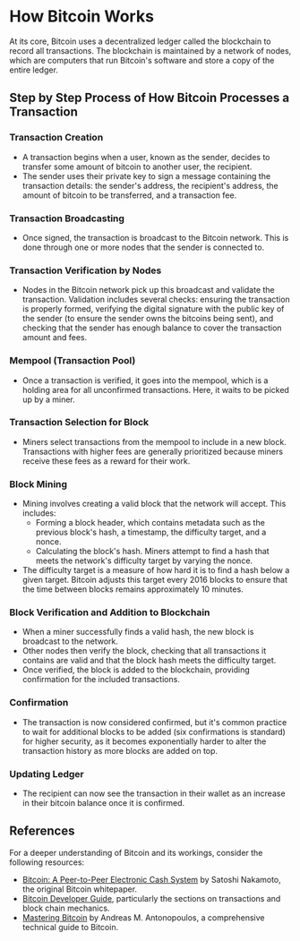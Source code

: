 # How Bitcoin Works

At its core, Bitcoin uses a decentralized ledger called the blockchain to record all transactions. The blockchain is maintained by a network of nodes, which are computers that run Bitcoin's software and store a copy of the entire ledger.

## Step by Step Process of How Bitcoin Processes a Transaction

### Transaction Creation

- A transaction begins when a user, known as the sender, decides to transfer some amount of bitcoin to another user, the recipient.
- The sender uses their private key to sign a message containing the transaction details: the sender's address, the recipient's address, the amount of bitcoin to be transferred, and a transaction fee.

### Transaction Broadcasting

- Once signed, the transaction is broadcast to the Bitcoin network. This is done through one or more nodes that the sender is connected to.

### Transaction Verification by Nodes

- Nodes in the Bitcoin network pick up this broadcast and validate the transaction. Validation includes several checks: ensuring the transaction is properly formed, verifying the digital signature with the public key of the sender (to ensure the sender owns the bitcoins being sent), and checking that the sender has enough balance to cover the transaction amount and fees.

### Mempool (Transaction Pool)

- Once a transaction is verified, it goes into the mempool, which is a holding area for all unconfirmed transactions. Here, it waits to be picked up by a miner.

### Transaction Selection for Block

- Miners select transactions from the mempool to include in a new block. Transactions with higher fees are generally prioritized because miners receive these fees as a reward for their work.

### Block Mining

- Mining involves creating a valid block that the network will accept. This includes:
  - Forming a block header, which contains metadata such as the previous block's hash, a timestamp, the difficulty target, and a nonce.
  - Calculating the block's hash. Miners attempt to find a hash that meets the network's difficulty target by varying the nonce.
- The difficulty target is a measure of how hard it is to find a hash below a given target. Bitcoin adjusts this target every 2016 blocks to ensure that the time between blocks remains approximately 10 minutes.

### Block Verification and Addition to Blockchain

- When a miner successfully finds a valid hash, the new block is broadcast to the network.
- Other nodes then verify the block, checking that all transactions it contains are valid and that the block hash meets the difficulty target.
- Once verified, the block is added to the blockchain, providing confirmation for the included transactions.

### Confirmation

- The transaction is now considered confirmed, but it's common practice to wait for additional blocks to be added (six confirmations is standard) for higher security, as it becomes exponentially harder to alter the transaction history as more blocks are added on top.

### Updating Ledger

- The recipient can now see the transaction in their wallet as an increase in their bitcoin balance once it is confirmed.

## References

For a deeper understanding of Bitcoin and its workings, consider the following resources:

- [Bitcoin: A Peer-to-Peer Electronic Cash System](https://bitcoin.org/bitcoin.pdf) by Satoshi Nakamoto, the original Bitcoin whitepaper.
- [Bitcoin Developer Guide](https://developer.bitcoin.org/devguide/index.html), particularly the sections on transactions and block chain mechanics.
- [Mastering Bitcoin](https://github.com/bitcoinbook/bitcoinbook) by Andreas M. Antonopoulos, a comprehensive technical guide to Bitcoin.

